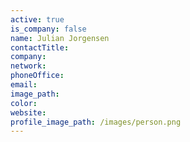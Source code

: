 ```yaml
---
active: true
is_company: false
name: Julian Jorgensen
contactTitle:
company:
network:
phoneOffice:
email:
image_path:
color:
website:
profile_image_path: /images/person.png
---
```

